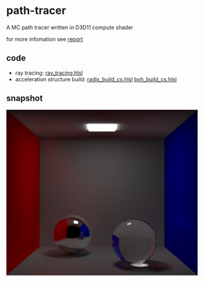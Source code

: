 # path-tracer
A MC path tracer written in D3D11 compute shader

for more infomation see [report](report.md)

## code
* ray tracing: [ray_tracing.hlsl](ray_tracing.hlsl)
* acceleration structure build: [radix_build_cs.hlsl](radix_build_cs.hlsl) [bvh_build_cs.hlsl](bvh_build_cs.hlsl)

## snapshot 

![](1162X1008frame_24440.png)
